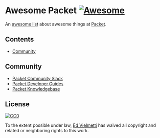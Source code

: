 # Awesome Packet [![Awesome](https://awesome.re/badge-flat2.svg)](https://awesome.re)

An [awesome list](https://github.com/sindresorhus/awesome) about awesome things at [Packet](http://www.packet.com).

## Contents

- [Community](#community)

## Community

- [Packet Community Slack](https://slack.packet.com)
- [Packet Developer Guides](https://www.packet.com/developers/guides)
- [Packet Knowledgebase](https://support.packet.com/kb)

## License

[![CC0](http://mirrors.creativecommons.org/presskit/buttons/88x31/svg/cc-zero.svg)](https://creativecommons.org/publicdomain/zero/1.0/)

To the extent possible under law, [Ed Vielmetti](https://github.com/vielmetti) has waived all copyright and related or neighboring rights to this work.
